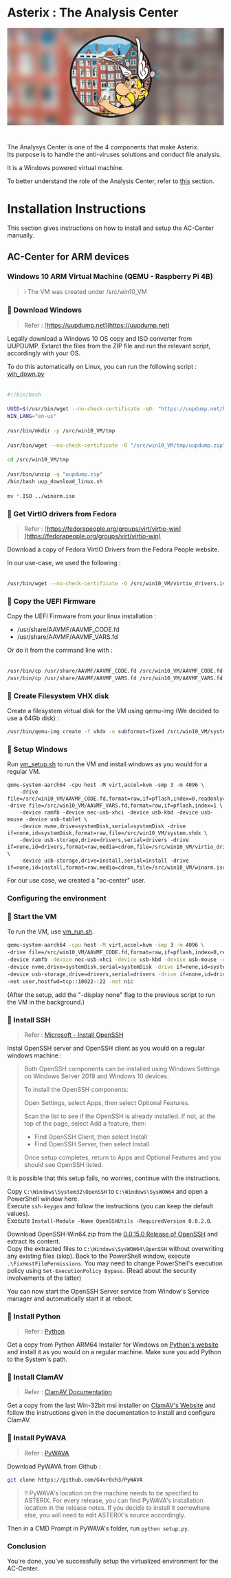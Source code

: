 # Asterix : The Analysis Center

![Asterix](../Images/banner.png)

#

The Analysys Center is one of the 4 components that make Asterix.  
Its purpose is to handle the anti-viruses solutions and conduct file analysis.

It is a Windows powered virtual machine.

To better understand the role of the Analysis Center, refer to [this](../README.md#the-project-under-construction) section.

# Installation Instructions

This section gives instructions on how to install and setup the AC-Center manually.

## AC-Center for ARM devices

### Windows 10 ARM Virtual Machine (QEMU - Raspberry Pi 4B)

> :information_source: The VM was created under /src/win10_VM

### :round_pushpin: Download Windows

> Refer : [https://uupdump.net](https://uupdump.net)

Legally download a Windows 10 OS copy and ISO converter from UUPDUMP. Extarct the files from the ZIP file and run the relevant script, accordingly with your OS.

To do this automatically on Linux, you can run the following script : [win_down.py](win_down.py)

```bash

#!/bin/bash

UUID=$(/usr/bin/wget --no-check-certificate -qO- "https://uupdump.net/known.php?q=windows+10+21h2+arm64" | grep 'href="\./selectlang\.php?id=.*"' -o | sed 's/^.*id=//g' | sed 's/"$//g' | head -n1)
WIN_LANG="en-us"

/usr/bin/mkdir -p /src/win10_VM/tmp

/usr/bin/wget --no-check-certificate -O "/src/win10_VM/tmp/uupdump.zip" "https://uupdump.net/get.php?id={UUID}&pack={WIN_LANG}&edition=professional&autodl=2"

cd /src/win10_VM/tmp

/usr/bin/unzip -q "uupdump.zip"
/bin/bash uup_download_linux.sh

mv *.ISO ../winarm.iso

```

### :round_pushpin: Get VirtIO drivers from Fedora

> Refer : [https://fedorapeople.org/groups/virt/virtio-win](https://fedorapeople.org/groups/virt/virtio-win)

Download a copy of Fedora VirtIO Drivers from the Fedora People website.

In our use-case, we used the following :

```bash

/usr/bin/wget --no-check-certificate -O /src/win10_VM/virtio_drivers.iso https://fedorapeople.org/groups/virt/virtio-win/direct-downloads/archive-virtio/virtio-win-0.1.221-1/virtio-win-0.1.221.iso

```


### :round_pushpin: Copy the UEFI Firmware

Copy the UEFI Firmware from your linux installation :
- /usr/share/AAVMF/AAVMF_CODE.fd
- /usr/share/AAVMF/AAVMF_VARS.fd

Or do it from the command line with :

```bash

/usr/bin/cp /usr/share/AAVMF/AAVMF_CODE.fd /src/win10_VM/AAVMF_CODE.fd 
/usr/bin/cp /usr/share/AAVMF/AAVMF_VARS.fd /src/win10_VM/AAVMF_VARS.fd

```

### :round_pushpin: Create Filesystem VHX disk

Create a filesystem virtual disk for the VM using qemu-img (We decided to use a 64Gb disk) :

```bash
/usr/bin/qemu-img create -f vhdx -o subformat=fixed /src/win10_VM/system.vhdx 64G
```

### :round_pushpin: Setup Windows

Run [vm_setup.sh](vm_setup.sh) to run the VM and install windows as you would for a regular VM.

```
qemu-system-aarch64 -cpu host -M virt,accel=kvm -smp 3 -m 4096 \
    -drive file=/src/win10_VM/AAVMF_CODE.fd,format=raw,if=pflash,index=0,readonly=on -drive file=/src/win10_VM/AAVMF_VARS.fd,format=raw,if=pflash,index=1 \
    -device ramfb -device nec-usb-xhci -device usb-kbd -device usb-mouse -device usb-tablet \
    -device nvme,drive=systemDisk,serial=systemDisk -drive if=none,id=systemDisk,format=raw,file=/src/win10_VM/system.vhdx \
    -device usb-storage,drive=drivers,serial=drivers -drive if=none,id=drivers,format=raw,media=cdrom,file=/src/win10_VM/virtio_drivers.iso \
    -device usb-storage,drive=install,serial=install -drive if=none,id=install,format=raw,media=cdrom,file=/src/win10_VM/winarm.iso
```

For our use case, we created a "ac-center" user.


### Configuring the environment

### :round_pushpin: Start the VM

To run the VM, use [vm_run.sh](vm_run.sh).

```bash
qemu-system-aarch64 -cpu host -M virt,accel=kvm -smp 3 -m 4096 \
-drive file=/src/win10_VM/AAVMF_CODE.fd,format=raw,if=pflash,index=0,readonly=on -drive file=/src/win10_VM/AAVMF_VARS.fd,format=raw,if=pflash,index=1 \
-device ramfb -device nec-usb-xhci -device usb-kbd -device usb-mouse -device usb-tablet \
-device nvme,drive=systemDisk,serial=systemDisk -drive if=none,id=systemDisk,format=raw,file=/src/win10_VM/system.vhdx \
-device usb-storage,drive=drivers,serial=drivers -drive if=none,id=drivers,format=raw,media=cdrom,file=/src/win10_VM/virtio_drivers.iso \
-net user,hostfwd=tcp::10022-:22 -net nic
```

(After the setup, add the "-display none" flag to the previous script to run the VM in the background.)


### :round_pushpin: Install SSH

> Refer : [Microsoft - Install OpenSSH](https://learn.microsoft.com/en-us/windows-server/administration/openssh/openssh_install_firstuse?tabs=gui)

Instal OpenSSH server and OpenSSH client as you would on a regular windows machine :

>Both OpenSSH components can be installed using Windows Settings on Windows Server 2019 and Windows 10 devices.
>
>To install the OpenSSH components:
>
>Open Settings, select Apps, then select Optional Features.
>
>Scan the list to see if the OpenSSH is already installed. If not, at the top of the page, select Add a feature, then:
>
>- Find OpenSSH Client, then select Install
>- Find OpenSSH Server, then select Install
>
>Once setup completes, return to Apps and Optional Features and you should see OpenSSH listed.

It is possible that this setup fails, no worries, continue with the instructions.  

Copy ```C:\Windows\System32\OpenSSH``` to ```C:\Windows\SysWOW64``` and open a PowerShell window here.  
Execute ```ssh-keygen``` and follow the instructions (you can keep the default values).  
Execute ```Install-Module -Name OpenSSHUtils -RequiredVersion 0.0.2.0```.

Download OpenSSH-Win64.zip from the [0.0.15.0 Release of OpenSSH](https://github.com/PowerShell/Win32-OpenSSH/releases/tag/v0.0.15.0) and extract its content.   
Copy the extracted files to ```C:\Windows\SysWOW64\OpenSSH``` without overwriting any existing files (skip).
Back to the PowerShell window, execute ```.\FixHostFilePermissions```. You may need to change PowerShell's execution policy using ```Set-ExecutionPolicy Bypass```. (Read about the security involvements of the latter)

You can now start the OpenSSH Server service from Window's Service manager and automatically start it at reboot.

### :round_pushpin: Install Python

> Refer : [Python](https://www.python.org/)

Get a copy from Python ARM64 Installer for Windows on [Python's website](https://www.python.org/downloads/windows/) and install it as you would on a regular machine. Make sure you add Python to the System's path.


### :round_pushpin: Install ClamAV

> Refer : [ClamAV Documentation](https://docs.clamav.net/)

Get a copy from the last Win-32bit msi installer on [ClamAV's Website](https://www.clamav.net/downloads) and follow the instructions given in the documentation to install and configure ClamAV.


### :round_pushpin: Install PyWAVA

> Refer : [PyWAVA](https://github.com/G4vr0ch3/PyWAVA)

Download PyWAVA from Github :
```bash
git clone https://github.com/G4vr0ch3/PyWAVA
```

> :bangbang: PyWAVA's location on the machine needs to be specified to ASTERIX. For every release, you can find PyWAVA's installation location in the release notes. If you decide to install it somewhere else, you will need to edit ASTERIX's source accordingly.

Then in a CMD Prompt in PyWAVA's folder, run ```python setup.py```.

### Conclusion

You're done, you've successfully setup the virtualized environment for the AC-Center.